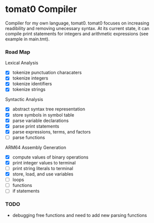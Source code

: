 # tomat0 Compiler
Compiler for my own language, tomat0. tomat0 focuses on increasing readibility and removing unecessary syntax. At its current state, it can compile print statements for integers and arithmetic expressions (see example in main.tmt). 

### Road Map
Lexical Analysis
  - [x] tokenize punctuation characaters
  - [x] tokenize integers
  - [x] tokenize identifiers
  - [x] tokenize strings
      
Syntactic Analysis
  - [x] abstract syntax tree representation
  - [x] store symbols in symbol table
  - [x] parse variable declarations
  - [x] parse print statements
  - [x] parse expressions, terms, and factors
  - [ ] parse functions

ARM64 Assembly Generation
  - [x] compute values of binary operations
  - [x] print integer values to terminal
  - [ ] print string literals to terminal
  - [x] store, load, and use variables
  - [ ] loops
  - [ ] functions
  - [ ] if statements

### TODO
- debugging free functions and need to add new parsing functions

